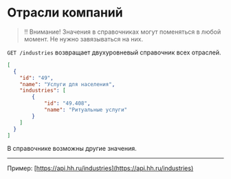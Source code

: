 # Отрасли компаний

> ‼️ Внимание! Значения в справочниках могут поменяться в любой момент. Не нужно завязываться на них.

`GET /industries` возвращает двухуровневый справочник всех отраслей. 

```json
[
  {
    "id": "49",
    "name": "Услуги для населения",
    "industries": [
        {
            "id": "49.408",
            "name": "Ритуальные услуги"
        }
    ]
  }
]
```

В справочнике возможны другие значения.

----

Пример: [https://api.hh.ru/industries](https://api.hh.ru/industries)

